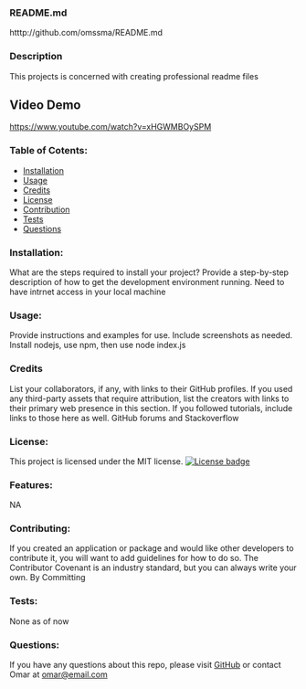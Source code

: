 
  ### README.md
  htttp://github.com/omssma/README.md

  ### Description
  This projects is concerned with creating professional readme files

  ## Video Demo
  https://www.youtube.com/watch?v=xHGWMBOySPM

  ### Table of Cotents:
  * [Installation](#installation)
  * [Usage](#usage)
  * [Credits](#credits)
  * [License](#license)
  * [Contribution](#contribution)
  * [Tests](#tests)
  * [Questions](#questions)

  ### Installation:
  What are the steps required to install your project? Provide a step-by-step description of how to get the development environment running.
  Need to have intrnet access in your local machine

  ### Usage:
  Provide instructions and examples for use. Include screenshots as needed.
  Install nodejs, use npm, then use node index.js

  ### Credits
  List your collaborators, if any, with links to their GitHub profiles.
  If you used any third-party assets that require attribution, list the creators with links to their primary web presence in this section.
  If you followed tutorials, include links to those here as well.
  GitHub forums and Stackoverflow

  ### License:
  This project is licensed under the MIT license.
  [![License badge](https://img.shields.io/badge/license-MIT-<COLOR>.svg)](#license)
  
  ### Features:
  NA

  ### Contributing:
  If you created an application or package and would like other developers to contribute it, you will want to add guidelines for how to do so. The Contributor Covenant is an industry standard, but you can always write your own.
  By Committing

  ### Tests:
  None as of now

  ### Questions:
  If you have any questions about this repo, please visit [GitHub](https://github.com/omssma) or contact Omar at omar@email.com

